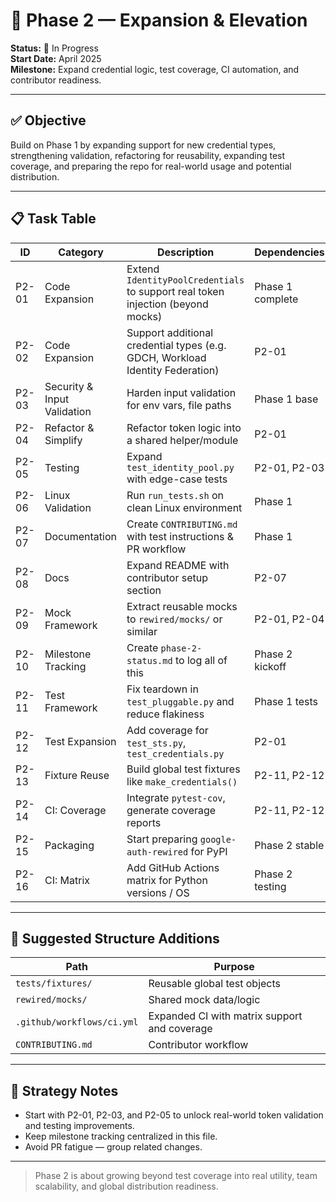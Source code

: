 # 🧠 Phase 2 — Expansion & Elevation

**Status:** 🚀 In Progress  
**Start Date:** April 2025  
**Milestone:** Expand credential logic, test coverage, CI automation, and contributor readiness.

---

## ✅ Objective

Build on Phase 1 by expanding support for new credential types, strengthening validation, refactoring for reusability, expanding test coverage, and preparing the repo for real-world usage and potential distribution.

---

## 📋 Task Table

| ID | Category | Description | Dependencies | Status |
|----|----------|-------------|--------------|--------|
| P2-01 | Code Expansion | Extend `IdentityPoolCredentials` to support real token injection (beyond mocks) | Phase 1 complete | 🔲 Not Started |
| P2-02 | Code Expansion | Support additional credential types (e.g. GDCH, Workload Identity Federation) | P2-01 | 🔲 Not Started |
| P2-03 | Security & Input Validation | Harden input validation for env vars, file paths | Phase 1 base | 🔲 Not Started |
| P2-04 | Refactor & Simplify | Refactor token logic into a shared helper/module | P2-01 | 🔲 Not Started |
| P2-05 | Testing | Expand `test_identity_pool.py` with edge-case tests | P2-01, P2-03 | 🔲 Not Started |
| P2-06 | Linux Validation | Run `run_tests.sh` on clean Linux environment | Phase 1 | 🔲 Not Started |
| P2-07 | Documentation | Create `CONTRIBUTING.md` with test instructions & PR workflow | Phase 1 | 🔲 Not Started |
| P2-08 | Docs | Expand README with contributor setup section | P2-07 | 🔲 Not Started |
| P2-09 | Mock Framework | Extract reusable mocks to `rewired/mocks/` or similar | P2-01, P2-04 | 🔲 Not Started |
| P2-10 | Milestone Tracking | Create `phase-2-status.md` to log all of this | Phase 2 kickoff | ✅ Done |
| P2-11 | Test Framework | Fix teardown in `test_pluggable.py` and reduce flakiness | Phase 1 tests | 🔲 Not Started |
| P2-12 | Test Expansion | Add coverage for `test_sts.py`, `test_credentials.py` | P2-01 | 🔲 Not Started |
| P2-13 | Fixture Reuse | Build global test fixtures like `make_credentials()` | P2-11, P2-12 | 🔲 Not Started |
| P2-14 | CI: Coverage | Integrate `pytest-cov`, generate coverage reports | P2-11, P2-12 | 🔲 Not Started |
| P2-15 | Packaging | Start preparing `google-auth-rewired` for PyPI | Phase 2 stable | 🔲 Not Started |
| P2-16 | CI: Matrix | Add GitHub Actions matrix for Python versions / OS | Phase 2 testing | 🔲 Not Started |

---

## 📁 Suggested Structure Additions

| Path | Purpose |
|------|---------|
| `tests/fixtures/` | Reusable global test objects |
| `rewired/mocks/` | Shared mock data/logic |
| `.github/workflows/ci.yml` | Expanded CI with matrix support and coverage |
| `CONTRIBUTING.md` | Contributor workflow |

---

## 🧠 Strategy Notes

- Start with P2-01, P2-03, and P2-05 to unlock real-world token validation and testing improvements.
- Keep milestone tracking centralized in this file.
- Avoid PR fatigue — group related changes.

---

> Phase 2 is about growing beyond test coverage into real utility, team scalability, and global distribution readiness.
